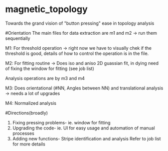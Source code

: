 # magnetic_topology

Towards the grand vision of "button pressing" ease in topology analysis

#Orientation
The main files for data extraction are m1 and m2 -> run them sequentially

M1: For threshold operation -> right now we have to visually chek if the threshold is good, details of how to control the operation is in the file.

M2: For fitting routine -> Does iso and aniso 2D guassian fit, in dying need of fixing the window for fitting (see job list)

Analysis operations are by m3 and m4

M3: Does orientational (#NN, Angles between NN) and translational analysis -> needs a lot of upgrades

M4: Normalized analysis

#Directions(broadly)
1. Fixing pressing problems- ie. window for fitting
2. Upgrading the code- ie. UI for easy usage and automation of manual processes
3. Adding new functions- Stripe identification and analysis
Refer to job list for more details
